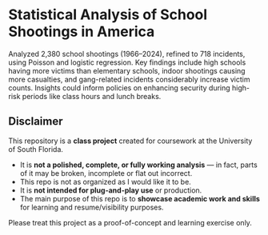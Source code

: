 # Statistical Analysis of School Shootings in America
Analyzed 2,380 school shootings (1966–2024), refined to 718 incidents, using Poisson and logistic regression.
Key findings include high schools having more victims than elementary schools, indoor shootings causing more casualties, and gang-related incidents considerably increase victim counts. Insights could inform policies on enhancing security during high-risk periods like class hours and lunch breaks.

## Disclaimer  
This repository is a **class project** created for coursework at the University of South Florida.  

- It is **not a polished, complete, or fully working analysis** — in fact, parts of it may be broken, incomplete or flat out incorrect.
- This repo is not as organized as I would like it to be.
- It is **not intended for plug-and-play use** or production.  
- The main purpose of this repo is to **showcase academic work and skills** for learning and resume/visibility purposes.  

Please treat this project as a proof-of-concept and learning exercise only.
